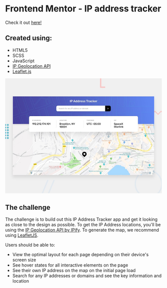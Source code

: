 # Frontend Mentor - IP address tracker

Check it out [here!]()

## Created using:

-   HTML5
-   SCSS
-   JavaScript
-   [IP Geolocation API](https://geo.ipify.org/)
-   [Leaflet.js](https://leafletjs.com/)

![Design preview for the IP address tracker coding challenge](./design/desktop-preview.jpg)

## The challenge

The challenge is to build out this IP Address Tracker app and get it looking as close to the design as possible. To get the IP Address locations, you'll be using the [IP Geolocation API by IPify](https://geo.ipify.org/). To generate the map, we recommend using [LeafletJS](https://leafletjs.com/).

Users should be able to:

-   View the optimal layout for each page depending on their device's screen size
-   See hover states for all interactive elements on the page
-   See their own IP address on the map on the initial page load
-   Search for any IP addresses or domains and see the key information and location
